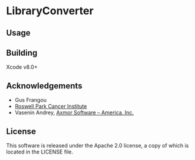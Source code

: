 LibraryConverter
===============

Usage
-----

Building
--------
Xcode v8.0+

Acknowledgements
----------------
* Gus Frangou
* [Roswell Park Cancer Institute](https://www.roswellpark.org/)
* Vasenin Andrey, [Axmor Software – America, Inc.](https://axmor.com/)

License
-------
This software is released under the Apache 2.0 license, a copy of which is located in the LICENSE file.
